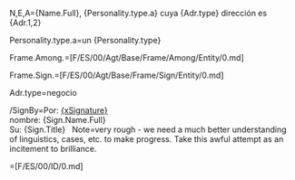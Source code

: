 N,E,A={Name.Full}, {Personality.type.a} cuya {Adr.type} dirección es {Adr.1,2}

Personality.type.a=un {Personality.type}

Frame.Among.=[F/ES/00/Agt/Base/Frame/Among/Entity/0.md]

Frame.Sign.=[F/ES/00/Agt/Base/Frame/Sign/Entity/0.md]

Adr.type=negocio

/SignBy=Por: <u>{xSignature}</u><br/> nombre: {Sign.Name.Full} <br/> Su: {Sign.Title}
 
Note=very rough - we need a much better understanding of linguistics, cases, etc. to make progress.  Take this awful attempt as an incitement to brilliance.

=[F/ES/00/ID/0.md]
